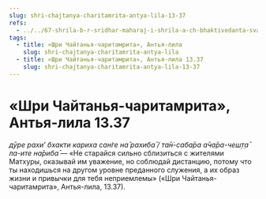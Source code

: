 ```yaml
---
slug: shri-chajtanya-charitamrita-antya-lila-13-37
refs:
  - ../../67-shrila-b-r-sridhar-maharaj-i-shrila-a-ch-bhaktivedanta-svami-prabhupada/1079-1981-08-27-a1-1-predannost-dzhagadanandy-pandita-o-titulah-prabhupad-vishnupad-i-bhaktivinod.md
tags:
  - title: «Шри Чайтанья-чаритамрита», Антья-лила
    slug: shri-chajtanya-charitamrita-antya-lila
  - title: «Шри Чайтанья-чаритамрита», Антья-лила 13.37
    slug: shri-chajtanya-charitamrita-antya-lila-13-37
---
```


# «Шри Чайтанья-чаритамрита», Антья-лила 13.37

*дӯре рахи’ бхакти кариха сан̇ге на̄ рахиба̄ / та̄н̇-саба̄ра а̄ча̄ра-чеш̣т̣а̄ ла-ите на̄риба̄* — «Не старайся сильно сблизиться с жителями Матхуры, оказывай им уважение, но соблюдай дистанцию, потому что ты находишься на другом уровне преданного служения, а их образ жизни и привычки для тебя неприемлемы» («Шри Чайтанья-чаритамрита», Антья-лила, 13.37).
